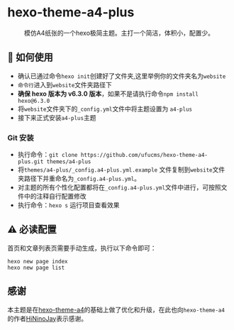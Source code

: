 # hexo-theme-a4-plus

<div align="center">
    模仿A4纸张的一个hexo极简主题。主打一个简洁，体积小，配置少。
</div>

## 👋 如何使用

- 确认已通过命令`hexo init`创建好了文件夹,这里举例你的文件夹名为`website`
- `命令行`进入到`website`文件夹路径下
- **确保 hexo 版本为 v6.3.0 版本**，如果不是请执行命令`npm install hexo@6.3.0`
- 将`website`文件夹下的`_config.yml`文件中将主题设置为 `a4-plus`
- 接下来正式安装`a4-plus`主题

### Git 安装

- 执行命令：`git clone https://github.com/ufucms/hexo-theme-a4-plus.git themes/a4-plus`
- 将`themes/a4-plus/_config.a4-plus.yml.example` 文件复制到`website`文件夹路径下并重命名为`_config.a4-plus.yml`。
- 对主题的所有个性化配置都将在`_config.a4-plus.yml`文件中进行，可按照文件中的注释自行配置修改
- 执行命令：`hexo s` 运行项目查看效果

## ⚠️ 必读配置

首页和文章列表页需要手动生成，执行以下命令即可：

```shell
hexo new page index
hexo new page list
```

## 感谢

本主题是在[hexo-theme-a4](https://github.com/HiNinoJay/hexo-theme-A4)的基础上做了优化和升级，在此也向`hexo-theme-a4`的作者[HiNinoJay](https://github.com/HiNinoJay)表示感谢。
